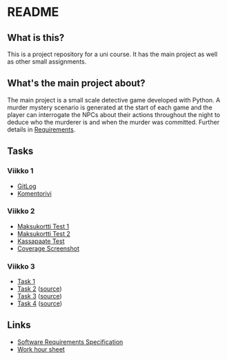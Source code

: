 # README
## What is this?
This is a project repository for a uni course. It has the main project as well as other small assignments.
## What's the main project about?
The main project is a small scale detective game developed with Python. A murder mystery scenario is generated at the start of each game and the player can interrogate the NPCs about their actions throughout the night to deduce who the murderer is and when the murder was committed. Further details in [Requirements](https://github.com/Veloxization/ot-harjoitustyo/blob/master/documentation/requirements.md).
## Tasks
### Viikko 1
* [GitLog](https://github.com/Veloxization/ot-harjoitustyo/blob/master/laskarit/viikko1/gitlog.txt)
* [Komentorivi](https://github.com/Veloxization/ot-harjoitustyo/blob/master/laskarit/viikko1/komentorivi.txt)
### Viikko 2
* [Maksukortti Test 1](https://github.com/Veloxization/ot-harjoitustyo/blob/master/laskarit/viikko2/maksukortti/src/tests/maksukortti_test.py)
* [Maksukortti Test 2](https://github.com/Veloxization/ot-harjoitustyo/blob/master/laskarit/viikko2/unicafe/src/tests/maksukortti_test.py)
* [Kassapaate Test](https://github.com/Veloxization/ot-harjoitustyo/blob/master/laskarit/viikko2/unicafe/src/tests/kassapaate_test.py)
* [Coverage Screenshot](https://github.com/Veloxization/ot-harjoitustyo/blob/master/laskarit/viikko2/screen.png)
### Viikko 3
* [Task 1](https://github.com/Veloxization/ot-harjoitustyo/blob/master/laskarit/viikko3/task1.png)
* [Task 2](https://github.com/Veloxization/ot-harjoitustyo/blob/master/laskarit/viikko3/task2.png) ([source](https://github.com/Veloxization/ot-harjoitustyo/blob/master/laskarit/viikko3/task2.src))
* [Task 3](https://github.com/Veloxization/ot-harjoitustyo/blob/master/laskarit/viikko3/task3.png) ([source](https://github.com/Veloxization/ot-harjoitustyo/blob/master/laskarit/viikko3/task3.src))
* [Task 4](https://github.com/Veloxization/ot-harjoitustyo/blob/master/laskarit/viikko3/task4.png) ([source](https://github.com/Veloxization/ot-harjoitustyo/blob/master/laskarit/viikko3/task4.src))
## Links
* [Software Requirements Specification](https://github.com/Veloxization/ot-harjoitustyo/blob/master/documentation/requirements.md)
* [Work hour sheet](https://github.com/Veloxization/ot-harjoitustyo/blob/master/documentation/workhours.md)

